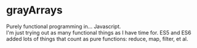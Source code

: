 # grayArrays
Purely functional programming in... Javascript. <br> 
I'm just trying out as many functional things as I have time for.  ES5 and ES6 added lots of things that count as pure functions: reduce, map, filter, et al.
